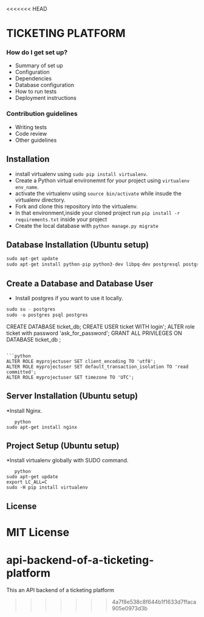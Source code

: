 <<<<<<< HEAD
# TICKETING PLATFORM #

### How do I get set up? ###

* Summary of set up
* Configuration
* Dependencies
* Database configuration
* How to run tests
* Deployment instructions

### Contribution guidelines ###

* Writing tests
* Code review
* Other guidelines


## Installation
* install virtualenv using ```sudo pip install virtualenv```.
* Create a Python virtual environemnt for your project using ```virtualenv env_name```.
* activate the virtualenv using ```source bin/activate``` while insude the virtualenv directory. 
* Fork and clone this repository into the virtualenv.
* In that environment,inside your cloned project run ```pip install -r requirements.txt``` inside your project
* Create the local database with ```python manage.py migrate```

## Database Installation (Ubuntu setup)
```python
sudo apt-get update
sudo apt-get install python-pip python3-dev libpq-dev postgresql postgresql-contrib
```
## Create a Database and Database User
* Install postgres if you want to use it locally.
```python
sudo su - postgres
sudo -u postgres psql postgres
```

CREATE DATABASE ticket_db;
CREATE USER ticket WITH login';
ALTER role ticket with password 'ask_for_password';
GRANT ALL PRIVILEGES ON DATABASE ticket_db ;
```

```python
ALTER ROLE myprojectuser SET client_encoding TO 'utf8';
ALTER ROLE myprojectuser SET default_transaction_isolation TO 'read committed';
ALTER ROLE myprojectuser SET timezone TO 'UTC';
```

## Server Installation (Ubuntu setup)
*Install Nginx.
```
   python
sudo apt-get install nginx
```
## Project Setup (Ubuntu setup)

*Install virtualenv globally with SUDO command.
```
   python
sudo apt-get update
export LC_ALL=C
sudo -H pip install virtualenv
```
## License

MIT License
=======
# api-backend-of-a-ticketing-platform
This an API backend of a  ticketing platform 
>>>>>>> 4a7f8e538c8f644b1f1633d7ffaca905e0973d3b
